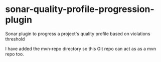 sonar-quality-profile-progression-plugin
========================================

Sonar plugin to progress a project's quality profile based on violations threshold

I have added the mvn-repo directory so this Git repo can act as as a mvn repo too.